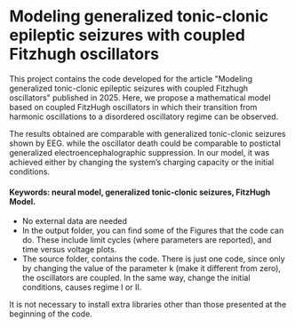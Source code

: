 # Modeling generalized tonic-clonic epileptic seizures with coupled Fitzhugh oscillators

This project contains the code developed for the article "Modeling generalized tonic-clonic epileptic seizures with coupled Fitzhugh oscillators" published in 2025. Here, we propose a mathematical model based on coupled FitzHugh oscillators in which their transition from harmonic oscillations to a disordered oscillatory regime can be observed. 

The results obtained are comparable with generalized tonic-clonic seizures shown by EEG. while  the oscillator death could be comparable to postictal generalized electroencephalographic suppression. In our model, it was achieved either by changing the system’s charging capacity or the initial conditions.

#### Keywords: neural model, generalized tonic-clonic seizures, FitzHugh Model.

 - No external data are needed
 - In the output folder, you can find some of the Figures that the code can do. These include limit cycles (where parameters are reported), and time versus voltage plots.
 - The source folder, contains the code. There is just one code, since only by changing the value of the parameter k (make it different from zero), the oscillators are coupled. In the same way, change the initial conditions, causes regime I or II.
 
 
 It is not necessary to install extra libraries other than those presented at the beginning of the code.
